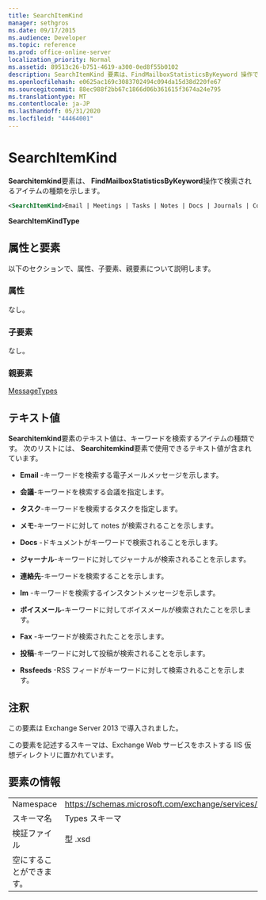 ```yaml
---
title: SearchItemKind
manager: sethgros
ms.date: 09/17/2015
ms.audience: Developer
ms.topic: reference
ms.prod: office-online-server
localization_priority: Normal
ms.assetid: 89513c26-b751-4619-a300-0ed8f55b0102
description: SearchItemKind 要素は、FindMailboxStatisticsByKeyword 操作で検索されるアイテムの種類を示します。
ms.openlocfilehash: e0625ac169c3083702494c094da15d38d220fe67
ms.sourcegitcommit: 88ec988f2bb67c1866d06b361615f3674a24e795
ms.translationtype: MT
ms.contentlocale: ja-JP
ms.lasthandoff: 05/31/2020
ms.locfileid: "44464001"
---
```

# <a name="searchitemkind"></a>SearchItemKind

**Searchitemkind**要素は、 **FindMailboxStatisticsByKeyword**操作で検索されるアイテムの種類を示します。 
  
```XML
<SearchItemKind>Email | Meetings | Tasks | Notes | Docs | Journals | Contacts | Im | Voicemail | Faxes | Posts | Rssfeeds</SearchItemKind>
```

 **SearchItemKindType**
## <a name="attributes-and-elements"></a>属性と要素

以下のセクションで、属性、子要素、親要素について説明します。
  
### <a name="attributes"></a>属性

なし。
  
### <a name="child-elements"></a>子要素

なし。
  
### <a name="parent-elements"></a>親要素

[MessageTypes](messagetypes.md)
  
## <a name="text-value"></a>テキスト値

**Searchitemkind**要素のテキスト値は、キーワードを検索するアイテムの種類です。 次のリストには、 **Searchitemkind**要素で使用できるテキスト値が含まれています。 
  
- **Email** -キーワードを検索する電子メールメッセージを示します。 
    
- **会議**-キーワードを検索する会議を指定します。 
    
- **タスク**-キーワードを検索するタスクを指定します。 
    
- **メモ**-キーワードに対して notes が検索されることを示します。 
    
- **Docs** -ドキュメントがキーワードで検索されることを示します。 
    
- **ジャーナル**-キーワードに対してジャーナルが検索されることを示します。 
    
- **連絡先**-キーワードを検索することを示します。 
    
- **Im** -キーワードを検索するインスタントメッセージを示します。 
    
- **ボイスメール**-キーワードに対してボイスメールが検索されたことを示します。 
    
- **Fax** -キーワードが検索されたことを示します。 
    
- **投稿**-キーワードに対して投稿が検索されることを示します。 
    
- **Rssfeeds** -RSS フィードがキーワードに対して検索されることを示します。 
    
## <a name="remarks"></a>注釈

この要素は Exchange Server 2013 で導入されました。
  
この要素を記述するスキーマは、Exchange Web サービスをホストする IIS 仮想ディレクトリに置かれています。
  
## <a name="element-information"></a>要素の情報

|||
|:-----|:-----|
|Namespace  <br/> |https://schemas.microsoft.com/exchange/services/2006/types  <br/> |
|スキーマ名  <br/> |Types スキーマ  <br/> |
|検証ファイル  <br/> |型 .xsd  <br/> |
|空にすることができます。  <br/> ||
   

